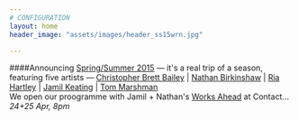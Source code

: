 ```yaml
---
# CONFIGURATION
layout: home
header_image: "assets/images/header_ss15wrn.jpg"

---
```

####Announcing [Spring/Summer 2015](/current/2015-springsummer/) — it's a real trip of a season, featuring five artists — [Christopher Brett Bailey](/current/2015-springsummer/bailey) | [Nathan Birkinshaw](/current/2015-worksahead) | [Ria Hartley](/current/2015-springsummer/hartley) | [Jamil Keating](/current/2015-worksahead) | [Tom Marshman](/current/2015-springsummer/marshman)<br>We open our proogramme with Jamil + Nathan's [Works Ahead](/current/2015-worksahead) at Contact… *24+25 Apr, 8pm*

